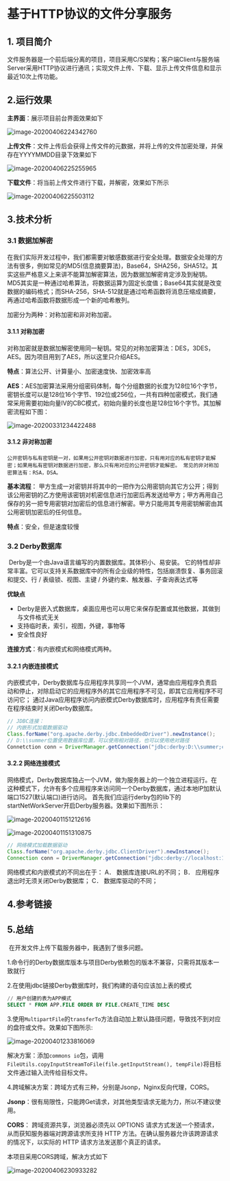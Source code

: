 # 基于HTTP协议的文件分享服务


## 1. 项目简介                                                      

​	文件服务器是一个前后端分离的项目，项目采用C/S架构；客户端Client与服务端Server采用HTTP协议进行通讯；实现文件上传、下载、显示上传文件信息和显示最近10次上传功能。

## 2.运行效果

**主界面**：展示项目前台界面效果如下

![image-20200406224342760](readme.assets/image-20200406224342760.png)

**上传文件**：文件上传后会获得上传文件的元数据，并将上传的文件加密处理，并保存在YYYYMMDD目录下效果如下

![image-20200406225255965](readme.assets/image-20200406225255965.png)

**下载文件**：将当前上传文件进行下载，并解密，效果如下所示

![image-20200406225503112](readme.assets/image-20200406225503112.png)

## 3.技术分析

### 3.1 数据加解密

​	在我们实际开发过程中，我们都需要对敏感数据进行安全处理。数据安全处理的方法有很多，例如常见的MD5(信息摘要算法)，Base64，SHA256，SHA512。其实这些严格意义上来讲不能算加解密算法，因为数据加解密肯定涉及到秘钥。MD5其实是一种通过哈希算法，将数据运算为固定长度值；Base64其实就是改变数据的编码格式；而SHA-256，SHA-512就是通过哈希函数将消息压缩成摘要，再通过哈希函数将数据形成一个新的哈希散列。

加密分为两种：对称加密和非对称加密。

#### 3.1.1 对称加密

​	对称加密就是数据加解密使用同一秘钥。常见的对称加密算法：DES，3DES，AES。因为项目用到了AES，所以这里只介绍AES。

**特点**：算法公开、计算量小、加密速度快、加密效率高 

**AES**：AES加密算法采用分组密码体制，每个分组数据的长度为128位16个字节，密钥长度可以是128位16个字节、192位或256位，一共有四种加密模式，我们通常采用需要初始向量IV的CBC模式，初始向量的长度也是128位16个字节。其加解密流程如下图：

![image-20200331234422488](readme.assets/image-20200331234422488.png)

#### 3.1.2 非对称加密

 	公开密钥与私有密钥是一对，如果用公开密钥对数据进行加密，只有用对应的私有密钥才能解密；如果用私有密钥对数据进行加密，那么只有用对应的公开密钥才能解密。 常见的非对称加密算法有：RSA，DSA。

**基本流程**： 甲方生成一对密钥并将其中的一把作为公用密钥向其它方公开；得到该公用密钥的乙方使用该密钥对机密信息进行加密后再发送给甲方；甲方再用自己保存的另一把专用密钥对加密后的信息进行解密。甲方只能用其专用密钥解密由其公用密钥加密后的任何信息。 

**特点**：安全，但是速度较慢

### 3.2 Derby数据库

​	Derby是一个由Java语言编写的内置数据库。其体积小、易安装。 它的特性却非常丰富。它可以支持关系数据库中的所有企业级的特性，包括崩溃恢复、事务回滚和提交、行 / 表级锁、视图、主键 / 外键约束、触发器、子查询表达式等 

**优缺点**

* Derby是嵌入式数据库，桌面应用也可以用它来保存配置或其他数据，其做到与文件格式无关
* 支持临时表，索引，视图，外键，事物等
* 安全性良好

**连接方式**：有内嵌模式和网络模式两种。

#### 3.2.1 内嵌连接模式

​	内嵌模式中，Derby数据库与应用程序共享同一个JVM，通常由应用程序负责启动和停止，对除启动它的应用程序外的其它应用程序不可见，即其它应用程序不可访问它；  通过Java应用程序访问内嵌模式Derby数据库时，应用程序有责任需要在程序结束时关闭Derby数据库。

```java
// JDBC连接：
// 内嵌形式加载数据驱动
Class.forName("org.apache.derby.jdbc.EmbeddedDriver").newInstance();
// D:\\summer位置使用数据库位置，可以使用相对路径，也可以使用绝对路径
Connetction conn = DriverManager.getConnection("jdbc:derby:D:\\summer;create=true'");
```

#### 3.2.2 网络连接模式

​	网络模式，Derby数据库独占一个JVM，做为服务器上的一个独立进程运行。在这种模式下，允许有多个应用程序来访问同一个Derby数据库，通过本地IP加默认端口1527(默认端口)进行访问。													      首先我们应运行derby包的lib下的startNetWorkServer开启Derby服务器。效果如下图所示：

![image-20200401151212616](readme.assets/image-20200401151212616.png)

![image-20200401151310875](readme.assets/image-20200401151310875.png)

```java
// 网络模式加载数据驱动
Class.forName("org.apache.derby.jdbc.ClientDriver").newInstance();
Connection conn = DriverManager.getConnection("jdbc:derby://localhost:1527/summer");
```

网络模式和内嵌模式的不同出在于：
A． 数据库连接URL的不同；
B． 应用程序退出时无须关闭Derby数据库；
C． 数据库驱动的不同； 

## 4.参考链接

[博客1]:https://www.cnblogs.com/wkfvawl/p/12091358.html	"Derby数据库的使用"
[博客2]:https://blog.csdn.net/weixin_42518062/article/details/104534608	"SpringBoot实现文件上传下载"
[博客3]:https://blog.csdn.net/gnail_oug/article/details/80324120?depth_1-utm_source=distribute.pc_relevant.none-task&utm_source=distribute.pc_relevant.none-task	"SpringBoot文件上传"
[博客4]:https://www.cnblogs.com/jpfss/p/11014737.html	"数据加解密服务"
[博客5]:https://www.jianshu.com/p/3840b344b27c?utm_campaign=maleskine&amp;utm_content=note&amp;utm_medium=seo_notes&amp;utm_source=recommendation	"AES算法"



## 5.总结

​	在开发文件上传下载服务器中，我遇到了很多问题。

1.命令行的Derby数据库版本与项目Derby依赖包的版本不兼容，只需将其版本一致就行

2.在使用jdbc链接Derby数据库时，我们构建的语句应该加上表的模式

```sql
// 用户创建的表为APP模式
SELECT * FROM APP.FILE ORDER BY FILE.CREATE_TIME DESC
```

3.使用`MultipartFile`的`transferTo`方法自动加上默认路径问题，导致找不到对应的盘符或文件。效果如下图所示:

![image-20200401233816069](readme.assets/image-20200401233816069.png)

解决方案：添加`commons io`包，调用` FileUtils.copyInputStreamToFile(file.getInputStream(), tempFile)`将目标文件通过输入流传给目标文件。

4.跨域解决方案：跨域方式有三种，分别是Jsonp，Nginx反向代理，CORS。

**Jsonp**：很有局限性，只能跨Get请求，对其他类型请求无能为力，所以不建议使用。

**CORS**： 跨域资源共享，浏览器必须先以 OPTIONS 请求方式发送一个预请求，从而获知服务器端对跨源请求所支持 HTTP 方法。在确认服务器允许该跨源请求的情况下，以实际的 HTTP 请求方法发送那个真正的请求。 

本项目采用CORS跨域，解决方式如下

![image-20200406230933282](readme.assets/image-20200406230933282.png)

